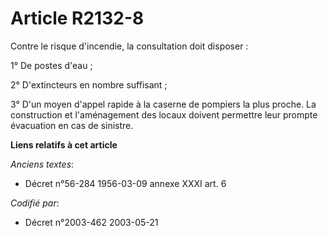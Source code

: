 # Article R2132-8

Contre le risque d'incendie, la consultation doit disposer :

1° De postes d'eau ;

2° D'extincteurs en nombre suffisant ;

3° D'un moyen d'appel rapide à la caserne de pompiers la plus proche. La construction et l'aménagement des locaux doivent
permettre leur prompte évacuation en cas de sinistre.

**Liens relatifs à cet article**

_Anciens textes_:

  - Décret n°56-284 1956-03-09 annexe XXXI art. 6

_Codifié par_:

  - Décret n°2003-462 2003-05-21
